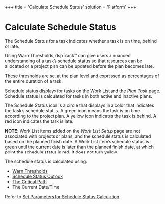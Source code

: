 +++
title = 'Calculate Schedule Status'
solution = 'Platform'
+++

# Calculate Schedule Status

The Schedule Status for a task indicates whether a task is on time,
behind or late.<span> </span>

Using Warn Thresholds, dspTrack™ can give users a nuanced understanding
of a task’s schedule status so that resources can be allocated or a
project plan can be updated before the plan becomes late.

These thresholds are set at the plan level and expressed as percentages
of the entire duration of a task.

Schedule status displays for tasks on the Work List and the *Plan Task*
page. Schedule status is calculated for tasks in both active and
inactive plans.

The Schedule Status icon is a circle that displays in a color that
indicates the task’s schedule status. A green icon means the task is on
time according to the project plan. A yellow icon indicates the task is
behind. A red icon indicates the task is late.

**NOTE**: Work List items added on the *Work List Setup* page are not
associated with projects or plans, and the schedule status is calculated
based on the planned finish date. A Work List item’s schedule status is
green until the current date is later than the planned finish date, at
which point the schedule status is red. It does not turn yellow.

The schedule status is calculated using:

  - [Warn Thresholds](../Page_Desc/Warn_Thresholds)
  - [Schedule Status Outlook](../Page_Desc/Schedule_Status_Outlook)
  - [The Critical Path](Tasks_on_the_Critical_Path)
  - The Current Date/Time

Refer to [Set Parameters for Schedule Status
Calculation](Set_Parameters_for_Schedule_Status_Calculation).
